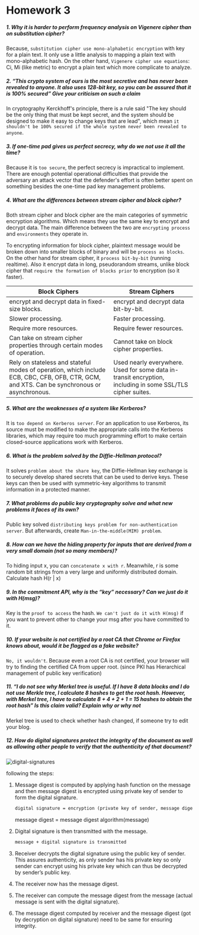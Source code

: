 # Homework 3

##### 1. Why it is harder to perform frequency analysis on Vigenere cipher than on substitution cipher?

Because, `substitution cipher use mono-alphabetic encryption` with key for a plain text. It only use a little analysis to mapping a plain text with mono-alphabetic hash. On the other hand, `Vigenere cipher use equations`: Ci, Mi (like metric) to encrypt a plain text which more complicate to analyze.

##### 2. “This crypto system of ours is the most secretive and has never been revealed to anyone. It also uses 128-bit key, so you can be assured that it is 100% secured” Give your criticism on such a claim

In cryptography Kerckhoff's principle, there is a rule said "The key should be the only thing that must be kept secret, and the system should be designed to make it easy to change keys that are lead", which mean `it shouldn't be 100% secured if the whole system never been revealed to anyone`.

##### 3. If one-time pad gives us perfect secrecy, why do we not use it all the time?

Because it is `too secure`, the perfect secrecy is impractical to implement. There are enough potential operational difficulties that provide the adversary an attack vector that the defender's effort is often better spent on something besides the one-time pad key management problems.

##### 4. What are the differences between stream cipher and block cipher?

Both stream cipher and block cipher are the main categories of symmetric encryption algorithms. Which means they use the same key to encrypt and decrypt data. The main difference between the two are `encrypting process` and `environments` they operate in.

To encrypting information for block cipher, plaintext message would be broken down into smaller blocks of binary and will be `process as blocks`. On the other hand for stream cipher, it `process bit-by-bit` (running realtime). Also it encrypt data in long, pseudorandom streams, unlike block cipher that `require the formation of blocks prior` to encryption (so it faster).

| Block Ciphers                                                                                                                               | Stream Ciphers                                                                                             |
| ------------------------------------------------------------------------------------------------------------------------------------------- | ---------------------------------------------------------------------------------------------------------- |
| encrypt and decrypt data in fixed-size blocks.                                                                                              | encrypt and decrypt data bit-by-bit.                                                                       |
| Slower processing.                                                                                                                          | Faster processing.                                                                                         |
| Require more resources.                                                                                                                     | Require fewer resources.                                                                                   |
| Can take on stream cipher properties through certain modes of operation.                                                                    | Cannot take on block cipher properties.                                                                    |
| Rely on stateless and stateful modes of operation, which include ECB, CBC, CFB, OFB, CTR, GCM, and XTS. Can be synchronous or asynchronous. | Used nearly everywhere. Used for some data in-transit encryption, including in some SSL/TLS cipher suites. |

##### 5. What are the weaknesses of a system like Kerberos?

It is `too depend on Kerberos server`. For an application to use Kerberos, its source must be modified to make the appropriate calls into the Kerberos libraries, which may require too much programming effort to make certain closed-source applications work with Kerberos.

##### 6. What is the problem solved by the Diffie-Hellman protocol?

It solves `problem about the share key`, the Diffie-Hellman key exchange is to securely develop shared secrets that can be used to derive keys. These keys can then be used with symmetric-key algorithms to transmit information in a protected manner.

##### 7. What problems do public key cryptography solve and what new problems it faces of its own?

Public key solved `distributing keys problem for non-authentication server`. But afterwards, create `Man-in-the-middle(MIM) problem`.

##### 8. How can we have the hiding property for inputs that are derived from a very small domain (not so many members)?

To hiding input x, you can `concatenate x with r`. Meanwhile, r is some random bit strings from a very large and uniformly distributed domain. Calculate hash H(r | x)

##### 9. In the commitment API, why is the “key” necessary? Can we just do it with H(msg)?

Key is the `proof to access` the hash. `We can't just do it with H(msg)` if you want to prevent other to change your msg after you have committed to it.

##### 10. If your website is not certified by a root CA that Chrome or Firefox knows about, would it be flagged as a fake website?

`No, it wouldn't`. Because even a root CA is not certified, your browser will try to finding the certified CA from upper root. (since PKI has Hierarchical management of public key verification)

##### 11. “I do not see why Merkel tree is useful. If I have 8 data blocks and I do not use Merkle tree, I calculate 8 hashes to get the root hash. However, with Merkel tree, I have to calculate 8 + 4 + 2 + 1 = 15 hashes to obtain the root hash” Is this claim valid? Explain why or why not

Merkel tree is used to check whether hash changed, if someone try to edit your blog.

##### 12. How do digital signatures protect the integrity of the document as well as allowing other people to verify that the authenticity of that document?

![digital-signatures](https://docs.oracle.com/cd/E19424-01/820-4811/images/digsgn.gif)

following the steps:

1. Message digest is computed by applying hash function on the message and then message digest is encrypted using private key of sender to form the digital signature.

   ```txt
   digital signature = encryption (private key of sender, message digest)
   ```

   message digest = message digest algorithm(message)

2. Digital signature is then transmitted with the message.

   ```txt
   message + digital signature is transmitted
   ```

3. Receiver decrypts the digital signature using the public key of sender. This assures authenticity, as only sender has his private key so only sender can encrypt using his private key which can thus be decrypted by sender’s public key.
4. The receiver now has the message digest.
5. The receiver can compute the message digest from the message (actual message is sent with the digital signature).
6. The message digest computed by receiver and the message digest (got by decryption on digital signature) need to be same for ensuring integrity.
